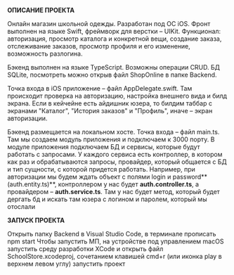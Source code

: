 **ОПИСАНИЕ ПРОЕКТА**

Онлайн магазин школьной одежды. Разработан под ОС iOS. Фронт выполнен на языке Swift, фреймворк для верстки – UIKit.
Функционал: авторизация, просмотр каталога и конкретной вещи, создание заказа, отслеживание заказов, просмотр профиля и его изменение, возможность разлогина.

Бэкенд выполнен на языке TypeScript. Возможны операции CRUD. БД SQLite, посмотреть можно открыв файл ShopOnline в папке Backend.

Точка входа в iOS приложение – файл AppDelegate.swift. Там происходит проверка на авторизацию, настройка внешнего вида и билд экрана. 
Если в кейчейне есть айдишник юзера, то билдим таббар с экранами "Каталог", "История заказов" и "Профиль", иначе – экран авторизации.

Бэкенд размещается на локальном хосте. Точка входа – файл main.ts. Там мы создаем модуль приложения и подключаем к 3000 порту. В модуле приложения подключаем БД и сервисы, которые будут работать с запросами.
У каждого сервиса есть контроллер, в котором как раз и обрабатываются запросы, провайдер, который общается с БД и тип сущности, с которой придется работать. Например, при авторизации мы будем ждать объект с полями login и password**(auth.entity.ts)**,
контроллером у нас будет **auth.controller.ts**, а провайдером – **auth.service.ts**. Там у нас будет метод, который будет дергать бд и искать там юзера с логином и паролем, который мы отослали


**ЗАПУСК ПРОЕКТА**

Открыть папку Backend в Visual Studio Code, в терминале прописать npm start
Чтобы запустить МП, на устройстве под управлением macOS запустить среду разработки XCode и открыть файл SchoolStore.xcodeproj, сочетанием клавишей cmd+r (или иконка play в верхнем левом углу) запустить проект
